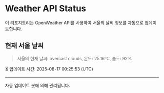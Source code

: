 
# Weather API Status

이 리포지토리는 OpenWeather API를 사용하여 서울의 날씨 정보를 자동으로 업데이트합니다.

## 현재 서울 날씨
> 서울의 현재 날씨: overcast clouds, 온도: 25.16°C, 습도: 92%

⏳ 업데이트 시간: 2025-08-17 00:25:53 (UTC)

---
자동 업데이트 봇에 의해 관리됩니다.
